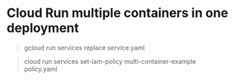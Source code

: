 # Cloud Run multiple containers in one deployment

> gcloud run services replace service.yaml

> cloud run services set-iam-policy multi-container-example policy.yaml